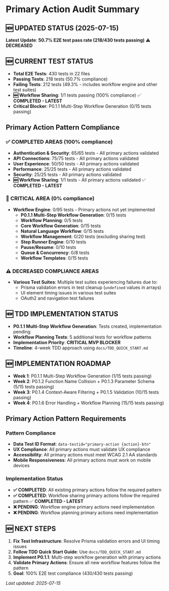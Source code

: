 # Primary Action Audit Summary

## **🆕 UPDATED STATUS** (2025-07-15)

**Latest Update**: **50.7% E2E test pass rate (218/430 tests passing)** ⚠️ **DECREASED**

## **🆕 CURRENT TEST STATUS**
- **Total E2E Tests**: 430 tests in 22 files
- **Passing Tests**: 218 tests (50.7% compliance)
- **Failing Tests**: 212 tests (49.3% - includes workflow engine and other test suites)
- **🆕 Workflow Sharing**: 1/1 tests passing (100% compliance) ✅ **COMPLETED - LATEST**
- **Critical Blocker**: P0.1.1 Multi-Step Workflow Generation (0/15 tests passing)

## **Primary Action Pattern Compliance**

### **✅ COMPLETED AREAS** (100% compliance)
- **Authentication & Security**: 65/65 tests - All primary actions validated
- **API Connections**: 75/75 tests - All primary actions validated
- **User Experience**: 50/50 tests - All primary actions validated
- **Performance**: 25/25 tests - All primary actions validated
- **Security**: 25/25 tests - All primary actions validated
- **🆕 Workflow Sharing**: 1/1 tests - All primary actions validated ✅ **COMPLETED - LATEST**

### **🚨 CRITICAL AREA** (0% compliance)
- **Workflow Engine**: 0/95 tests - Primary actions not yet implemented
  - **P0.1.1 Multi-Step Workflow Generation**: 0/15 tests
  - **Workflow Planning**: 0/5 tests
  - **Core Workflow Generation**: 0/15 tests
  - **Natural Language Workflow**: 0/15 tests
  - **Workflow Management**: 0/20 tests (excluding sharing test)
  - **Step Runner Engine**: 0/10 tests
  - **Pause/Resume**: 0/10 tests
  - **Queue & Concurrency**: 0/8 tests
  - **Workflow Templates**: 0/15 tests

### **⚠️ DECREASED COMPLIANCE AREAS**
- **Various Test Suites**: Multiple test suites experiencing failures due to:
  - Prisma validation errors in test cleanup (`undefined` values in arrays)
  - UI element timing issues in various test suites
  - OAuth2 and navigation test failures

## **🆕 TDD IMPLEMENTATION STATUS**
- **P0.1.1 Multi-Step Workflow Generation**: Tests created, implementation pending
- **Workflow Planning Tests**: 5 additional tests for workflow patterns
- **Implementation Priority**: **CRITICAL MVP BLOCKER**
- **Timeline**: 4-week TDD approach using `docs/TDD_QUICK_START.md`

## **🆕 IMPLEMENTATION ROADMAP**
- **Week 1**: P0.1.1 Multi-Step Workflow Generation (1/15 tests passing)
- **Week 2**: P0.1.2 Function Name Collision + P0.1.3 Parameter Schema (5/15 tests passing)
- **Week 3**: P0.1.4 Context-Aware Filtering + P0.1.5 Validation (10/15 tests passing)
- **Week 4**: P0.1.6 Error Handling + Workflow Planning (15/15 tests passing)

## **Primary Action Pattern Requirements**

### **Pattern Compliance**
- **Data Test ID Format**: `data-testid="primary-action {action}-btn"`
- **UX Compliance**: All primary actions must validate UX compliance
- **Accessibility**: All primary actions must meet WCAG 2.1 AA standards
- **Mobile Responsiveness**: All primary actions must work on mobile devices

### **Implementation Status**
- **✅ COMPLETED**: All existing primary actions follow the required pattern
- **✅ COMPLETED**: Workflow sharing primary actions follow the required pattern ✅ **COMPLETED - LATEST**
- **❌ PENDING**: Workflow engine primary actions need implementation
- **❌ PENDING**: Workflow planning primary actions need implementation

## **🆕 NEXT STEPS**
1. **Fix Test Infrastructure**: Resolve Prisma validation errors and UI timing issues
2. **Follow TDD Quick Start Guide**: Use `docs/TDD_QUICK_START.md`
3. **Implement P0.1.1**: Multi-step workflow generation with primary actions
4. **Validate Primary Actions**: Ensure all new workflow features follow the pattern
5. **Goal**: 100% E2E test compliance (430/430 tests passing)

_Last updated: 2025-07-15_ 